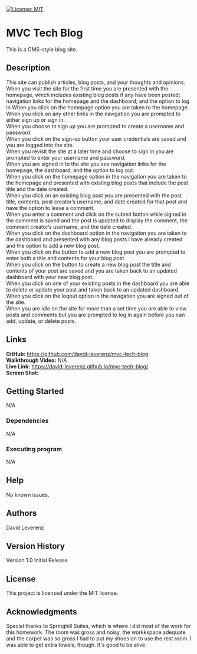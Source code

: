[![License: MIT](https://img.shields.io/badge/License-MIT-yellow.svg)](https://opensource.org/licenses/MIT)

# MVC Tech Blog
This is a CMS-style blog site.<br>
## Description
This site can publish articles, blog posts, and your thoughts and opinions.<br>
When you visit the site for the first time you are presented with the homepage, which includes existing blog posts if any have been posted; navigation links for the homepage and the dashboard; and the option to log in
When you click on the homepage option you are taken to the homepage.<br>
When you click on any other links in the navigation you are prompted to either sign up or sign in.<br>
When you choose to sign up you are prompted to create a username and password.<br>
When you click on the sign-up button your user credentials are saved and you are logged into the site.<br>
When you revisit the site at a later time and choose to sign in you are prompted to enter your username and password.<br>
When you are signed in to the site you see navigation links for the homepage, the dashboard, and the option to log out.<br>
When you click on the homepage option in the navigation you are taken to the homepage and presented with existing blog posts that include the post title and the date created.<br>
When you click on an existing blog post you are presented with the post title, contents, post creator’s username, and date created for that post and have the option to leave a comment.<br>
When you enter a comment and click on the submit button while signed in the comment is saved and the post is updated to display the comment, the comment creator’s username, and the date created.<br>
When you click on the dashboard option in the navigation you are taken to the dashboard and presented with any blog posts I have already created and the option to add a new blog post.<br>
When you click on the button to add a new blog post you are prompted to enter both a title and contents for your blog post.<br>
When you click on the button to create a new blog post the title and contents of your post are saved and you are taken back to an updated dashboard with your new blog post.<br>
When you click on one of your existing posts in the dashboard you are able to delete or update your post and taken back to an updated dashboard.<br>
When you click on the logout option in the navigation you are signed out of the site.<br>
When you are idle on the site for more than a set time you are able to view posts and comments but you are prompted to log in again before you can add, update, or delete posts.<br>

## Links
**GitHub:** https://github.com/david-leverenz/mvc-tech-blog<br>
**Walkthrough Video:** N/A<br>
**Live Link:** https://david-leverenz.github.io/mvc-tech-blog/<br>
**Screen Shot:** <br>


## Getting Started
N/A
### Dependencies
N/A
### Executing program
N/A
## Help
No known issues.
## Authors
David Leverenz 
## Version History
Version 1.0 Initial Release
## License
This project is licensed under the MIT license.
## Acknowledgments
Special thanks to Springhill Suites, which is where I did most of the work for this homework.  The room was gross and noisy, the workkspace adequate and the carpet was so gross I had to put my shoes on to use the rest room.  I was able to get extra towels, though.  It's good to be alive.


